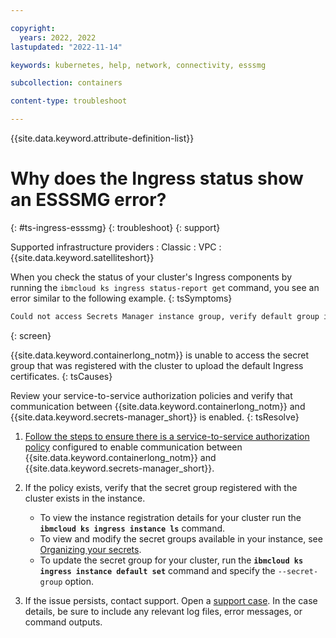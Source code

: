 ```yaml
---

copyright: 
  years: 2022, 2022
lastupdated: "2022-11-14"

keywords: kubernetes, help, network, connectivity, esssmg

subcollection: containers

content-type: troubleshoot

---
```


{{site.data.keyword.attribute-definition-list}}


# Why does the Ingress status show an ESSSMG error?
{: #ts-ingress-esssmg}
{: troubleshoot}
{: support}

Supported infrastructure providers
:   Classic
:   VPC
:   {{site.data.keyword.satelliteshort}}

When you check the status of your cluster's Ingress components by running the `ibmcloud ks ingress status-report get` command, you see an error similar to the following example.
{: tsSymptoms}

```sh
Could not access Secrets Manager instance group, verify default group is accessible and exists within instance (ESSSMG).
```
{: screen}

{{site.data.keyword.containerlong_notm}} is unable to access the secret group that was registered with the cluster to upload the default Ingress certificates.
{: tsCauses}

Review your service-to-service authorization policies and verify that communication between {{site.data.keyword.containerlong_notm}} and {{site.data.keyword.secrets-manager_short}} is enabled.
{: tsResolve}

1. [Follow the steps to ensure there is a service-to-service authorization policy](/docs/containers?topic=containers-secrets-mgr#secrets-mgr_setup_s2s) configured to enable communication between {{site.data.keyword.containerlong_notm}} and {{site.data.keyword.secrets-manager_short}}.

1. If the policy exists, verify that the secret group registered with the cluster exists in the instance.
    - To view the instance registration details for your cluster run the **`ibmcloud ks ingress instance ls`** command. 
    - To view and modify the secret groups available in your instance, see [Organizing your secrets](/docs/secrets-manager?topic=secrets-manager-secret-groups).
    - To update the secret group for your cluster, run the **`ibmcloud ks ingress instance default set`** command and specify the `--secret-group` option.

1. If the issue persists, contact support. Open a [support case](/docs/get-support?topic=get-support-using-avatar). In the case details, be sure to include any relevant log files, error messages, or command outputs.



